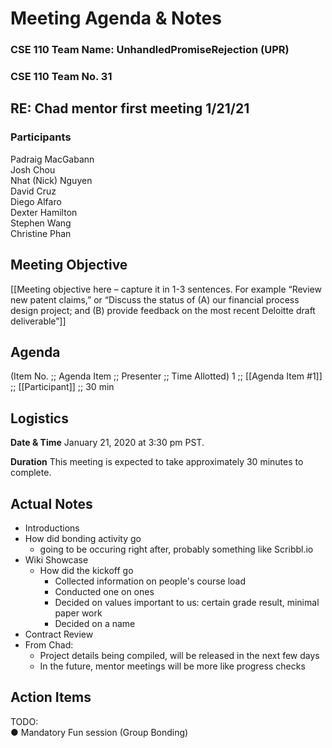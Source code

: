 # Meeting Agenda & Notes

### CSE 110 Team Name: UnhandledPromiseRejection (UPR)
### CSE 110 Team No. 31

## RE: Chad mentor first meeting 1/21/21
### Participants

Padraig MacGabann  
Josh Chou  
Nhat (Nick) Nguyen  
David Cruz  
Diego Alfaro  
Dexter Hamilton  
Stephen Wang  
Christine Phan  
 
## Meeting Objective
[[Meeting objective here – capture it in 1-3 sentences. For example “Review new patent claims,” or “Discuss the status of (A) our financial process design project; and (B) provide feedback on the most recent Deloitte draft deliverable”]] 

## Agenda
(Item No.	;; Agenda Item ;;	Presenter ;; Time Allotted)
1 ;; [[Agenda Item #1]]	;; [[Participant]] ;; 30 min


## Logistics
**Date & Time**	January 21, 2020 at 3:30 pm PST.  

**Duration**	This meeting is expected to take approximately 30 minutes to complete.  

## Actual Notes
- Introductions
- How did bonding activity go
    - going to be occuring right after, probably something like Scribbl.io
- Wiki Showcase
    - How did the kickoff go
      - Collected information on people's course load
      - Conducted one on ones
      - Decided on values important to us: certain grade result, minimal paper work
      - Decided on a name 
- Contract Review
- From Chad: 
    - Project details being compiled, will be released in the next few days
    - In the future, mentor meetings will be more like progress checks 

## Action Items
TODO:  
●	Mandatory Fun session (Group Bonding) 
